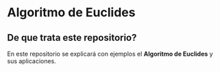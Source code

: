 # Algoritmo de Euclides

## De que trata este repositorio?
En este repositorio se explicará con ejemplos el **Algoritmo de Euclides** y sus aplicaciones. 
